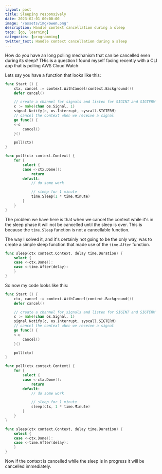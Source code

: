 ```yaml
---
layout: post
title: Sleeping responsively
date: 2023-02-01 00:00:00
image: '/assets/img/owen.png'
description: Handle context cancellation during a sleep
tags: [go, learning]
categories: [programming]
twitter_text: Handle context cancellation during a sleep
---
```


How do you have an long polling mechanism that can be cancelled even during its sleep? THis is a question I found myself facing recently with a CLI app that is polling AWS Cloud Watch

Lets say you have a function that looks like this:

```go
func Start () {
    ctx, cancel := context.WithCancel(context.Background())
    defer cancel()

    // create a channel for signals and listen for SIGINT and SIGTERM
    c := make(chan os.Signal, 1)
    signal.Notify(c, os.Interrupt, syscall.SIGTERM)
    // cancel the context when we receive a signal
    go func() {
	<-c
		cancel()
	}()

    poll(ctx)
}

func poll(ctx context.Context) {
    for {
        select {
        case <-ctx.Done():
            return
        default:
            // do some work

            // sleep for 1 minute
            time.Sleep(1 * time.Minute)
        }
    }
}
```

The problem we have here is that when we cancel the context while it's in the sleep phase it will not be cancelled until the sleep is over. This is because the `time.Sleep` function is not a cancellable function.

The way I solved it, and it's certainly not going to be the only way, was to create a simple sleep function that made use of the `time.After` function.

```go
func sleep(ctx context.Context, delay time.Duration) {
	select {
	case <-ctx.Done():
	case <-time.After(delay):
	}
}
```

So now my code looks like this:

```go
func Start () {
    ctx, cancel := context.WithCancel(context.Background())
    defer cancel()

    // create a channel for signals and listen for SIGINT and SIGTERM
    c := make(chan os.Signal, 1)
    signal.Notify(c, os.Interrupt, syscall.SIGTERM)
    // cancel the context when we receive a signal
    go func() {
	<-c
		cancel()
	}()

    poll(ctx)
}

func poll(ctx context.Context) {
    for {
        select {
        case <-ctx.Done():
            return
        default:
            // do some work

            // sleep for 1 minute
            sleep(ctx, 1 * time.Minute)
        }
    }
}

func sleep(ctx context.Context, delay time.Duration) {
	select {
	case <-ctx.Done():
	case <-time.After(delay):
	}
}
```

Now if the context is cancelled while the sleep is in progress it will be cancelled immediately.
